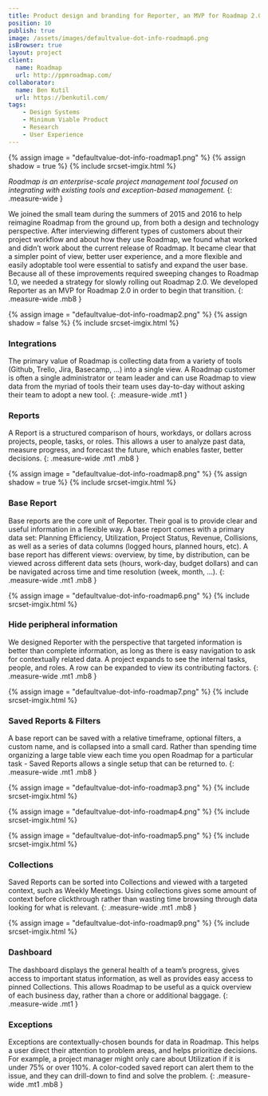 ```yaml
---
title: Product design and branding for Reporter, an MVP for Roadmap 2.0.
position: 10
publish: true
image: /assets/images/defaultvalue-dot-info-roadmap6.png
isBrowser: true
layout: project
client:
  name: Roadmap
  url: http://ppmroadmap.com/
collaborator:
  name: Ben Kutil
  url: https://benkutil.com/
tags:
    - Design Systems
    - Minimum Viable Product
    - Research
    - User Experience
---
```


{% assign image = "defaultvalue-dot-info-roadmap1.png" %} {% assign shadow = true %} {% include srcset-imgix.html %}

*Roadmap is an enterprise-scale project management tool focused on integrating with existing tools and exception-based management.*
{: .measure-wide }

We joined the small team during the summers of 2015 and 2016 to help reimagine Roadmap from the ground up, from both a design and technology perspective. After interviewing different types of customers about their project workflow and about how they use Roadmap, we found what worked and didn’t work about the current release of Roadmap. It became clear that a simpler point of view, better user experience, and a more flexible and easily adoptable tool were essential to satisfy and expand the user base. Because all of these improvements required sweeping changes to Roadmap 1.0, we needed a strategy for slowly rolling out Roadmap 2.0. We developed Reporter as an MVP for Roadmap 2.0 in order to begin that transition.
{: .measure-wide .mb8 }

{% assign image = "defaultvalue-dot-info-roadmap2.png" %} {% assign shadow = false %} {% include srcset-imgix.html %}

### Integrations
The primary value of Roadmap is collecting data from a variety of tools (Github, Trello, Jira, Basecamp, …) into a single view. A Roadmap customer is often a single administrator or team leader and can use Roadmap to view data from the myriad of tools their team uses day-to-day without asking their team to adopt a new tool.
{: .measure-wide .mt1 }

### Reports
A Report is a structured comparison of hours, workdays, or dollars across projects, people, tasks, or roles. This allows a user to analyze past data, measure progress, and forecast the future, which enables faster, better decisions.
{: .measure-wide .mt1 .mb8 }

{% assign image = "defaultvalue-dot-info-roadmap8.png" %} {% assign shadow = true %} {% include srcset-imgix.html %}

### Base Report
Base reports are the core unit of Reporter. Their goal is to provide clear and useful information in a flexible way. A base report comes with a primary data set: Planning Efficiency, Utilization, Project Status, Revenue, Collisions, as well as a series of data columns (logged hours, planned hours, etc). A base report has different views: overview, by time, by distribution, can be viewed across different data sets (hours, work-day, budget dollars) and can be navigated across time and time resolution (week, month, …).
{: .measure-wide .mt1 .mb8 }

{% assign image = "defaultvalue-dot-info-roadmap6.png" %} {% include srcset-imgix.html %}

### Hide peripheral information
We designed Reporter with the perspective that targeted information is better than complete information, as long as there is easy navigation to ask for contextually related data. A project expands to see the internal tasks, people, and roles. A row can be expanded to view its contributing factors.
{: .measure-wide .mt1 .mb8 }

{% assign image = "defaultvalue-dot-info-roadmap7.png" %} {% include srcset-imgix.html %}

### Saved Reports & Filters
A base report can be saved with a relative timeframe, optional filters, a custom name, and is collapsed into a small card. Rather than spending time organizing a large table view each time you open Roadmap for a particular task - Saved Reports allows a single setup that can be returned to.
{: .measure-wide .mt1 .mb8 }

{% assign image = "defaultvalue-dot-info-roadmap3.png" %} {% include srcset-imgix.html %}

{% assign image = "defaultvalue-dot-info-roadmap4.png" %} {% include srcset-imgix.html %}

{% assign image = "defaultvalue-dot-info-roadmap5.png" %} {% include srcset-imgix.html %}

### Collections
Saved Reports can be sorted into Collections and viewed with a targeted context, such as Weekly Meetings. Using collections gives some amount of context before clickthrough rather than wasting time browsing through data looking for what is relevant.
{: .measure-wide .mt1 .mb8 }

{% assign image = "defaultvalue-dot-info-roadmap9.png" %} {% include srcset-imgix.html %}

### Dashboard
The dashboard displays the general health of a team’s progress, gives access to important status information, as well as provides easy access to pinned Collections. This allows Roadmap to be useful as a quick overview of each business day, rather than a chore or additional baggage.
{: .measure-wide .mt1 }

### Exceptions
Exceptions are contextually-chosen bounds for data in Roadmap. This helps a user direct their attention to problem areas, and helps prioritize decisions. For example, a project manager might only care about Utilization if it is under 75% or over 110%. A color-coded saved report can alert them to the issue, and they can drill-down to find and solve the problem.
{: .measure-wide .mt1 .mb8 }
